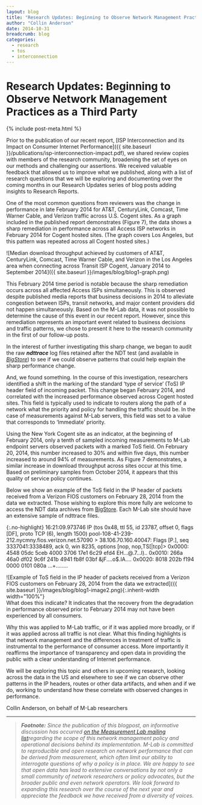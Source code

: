 ```yaml
---
layout: blog
title: "Research Updates: Beginning to Observe Network Management Practices as a Third Party"
author: "Collin Anderson"
date: 2014-10-31
breadcrumb: blog
categories:
  - research
  - tos
  - interconnection
---
```


# Research Updates: Beginning to Observe Network Management Practices as a Third Party
{% include post-meta.html %}

Prior to the publication of our recent report, [ISP Interconnection and its Impact on Consumer Internet Performance]({{ site.baseurl }}/publications/isp-interconnection-impact.pdf), we shared review copies with members of the research community, broadening the set of eyes on our methods and challenging our assertions. We received valuable feedback that allowed us to improve what we published, along with a list of research questions that we will be exploring and documenting over the coming months in our Research Updates series of blog posts adding insights to Research Reports.

<!--more-->

One of the most common questions from reviewers was the change in performance in late February 2014 for AT&T, CenturyLink, Comcast, Time Warner Cable, and Verizon traffic across U.S. Cogent sites. As a graph included in the published report demonstrates (Figure 7), the data shows a sharp remediation in performance across all Access ISP networks in February 2014 for Cogent hosted sites. (The graph covers Los Angeles, but this pattern was repeated across all Cogent hosted sites.)

![Median download throughput achieved by customers of AT&T, CenturyLink, Comcast, Time Warner Cable, and Verizon in the Los Angeles area when connecting across Transit ISP Cogent, January 2014 to September 2014]({{ site.baseurl }}/images/blog/blog1-graph.png)

This February 2014 time period is notable because the sharp remediation occurs across all affected Access ISPs simultaneously. This is observed despite published media reports that business decisions in 2014 to alleviate congestion between ISPs, transit networks, and major content providers did not happen simultaneously. Based on the M-Lab data, it was not possible to determine the cause of this event in our recent report. However, since this remediation represents an important event related to business decisions and traffic patterns, we chose to present it here to the research community in the first of our follow-up posts.

In the interest of further investigating this sharp change, we began to audit the raw **_ndttrace_** log files retained after the NDT test (and available in *[BigStore](https://console.developers.google.com/storage/m-lab/ndt/)*) to see if we could observe patterns that could help explain the sharp performance change.

And, we found something. In the course of this investigation, researchers identified a shift in the marking of the standard ‘type of service’ (ToS) IP header field of incoming packet. This change began February 2014, and correlated with the increased performance observed across Cogent hosted sites. This field is typically used to indicate to routers along the path of a network what the priority and policy for handling the traffic should be. In the case of measurements against M-Lab servers, this field was set to a value that corresponds to ‘Immediate’ priority.

Using the New York Cogent site as an indicator, at the beginning of February 2014, only a tenth of sampled incoming measurements to M-Lab endpoint servers observed packets with a marked ToS field. On February 20, 2014, this number increased to 30% and within five days, this number increased to around 94% of measurements. As Figure 7 demonstrates, a similar increase in download throughput across sites occur at this time. Based on preliminary samples from October 2014, it appears that this quality of service policy continues.

Below we show an example of the ToS field in the IP header of packets received from a Verizon FIOS customers on February 28, 2014 from the data we extracted. Those wishing to explore this more fully are welcome to access the NDT data archives from [BigStore](https://console.developers.google.com/storage/m-lab/ndt/). Each M-Lab site should have an extensive sample of ndttrace files.

{:.no-highlight}
    16:21:09.973746 IP (tos 0x48, ttl 55, id 23787, offset 0, flags [DF], proto TCP (6), length 1500)
        pool-108-41-239-212.nycmny.fios.verizon.net.57090 > 38.106.70.160.40047: Flags [P.], seq 3337041:3338489, ack 0, win 8235, options [nop, nop,TS[|tcp]>
             0x0000:  4548 05dc 5ceb 4000 3706 17e1 6c29 efd4  EH..\.@.7...l)..
             0x0010:  266a 46a0 df02 9c6f 241b 4941 fb8f 03bf  &jF....o$.IA....
             0x0020:  8018 202b f194 0000 0101 080a            ...+........

![Example of ToS field in the IP header of packets received from a Verizon FIOS customers on February 28, 2014 from the data we extracted]({{ site.baseurl }}/images/blog/blog1-image2.png){:.inherit-width width="100%"}<br />
What does this indicate? It indicates that the recovery from the degradation in performance observed prior to February 2014 may not have been experienced by all consumers.

Why this was applied to M-Lab traffic, or if it was applied more broadly, or if it was applied across all traffic is not clear. What this finding highlights is that network management and the differences in treatment of traffic is instrumental to the performance of consumer access. More importantly it reaffirms the importance of transparency and open data in providing the public with a clear understanding of Internet performance.

We will be exploring this topic and others in upcoming research, looking across the data in the US and elsewhere to see if we can observe other patterns in the IP headers, routes or other data artifacts, and when and if we do, working to understand how these correlate with observed changes in performance.

Collin Anderson, on behalf of M-Lab researchers

---

> ***Footnote:** Since the publication of this blogpost, an informative discussion has occurred* *[on the Measurement Lab mailing list](https://groups.google.com/a/measurementlab.net/forum/#%21topic/discuss/vcQnaZJO6nQ)regarding the scope of this network management policy and operational decisions behind its implementation. M-Lab is committed to reproducible and open research on network performance that can be derived from measurement, which often limit our ability to interrogate questions of why a policy is in place. We are happy to see that open data has lead to extensive conversations by not only a small community of network researchers or policy advocates, but the broader public and even network operators. We look forward to expanding this research over the course of the next year and appreciate the feedback we have received from a diversity of voices.*
